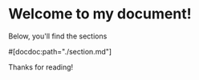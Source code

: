 # Welcome to my document!
Below, you'll find the sections

#[docdoc:path="./section.md"]

Thanks for reading!
